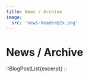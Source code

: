 ```yaml
---
title: News / Archive
image:
  src: 'news-header@2x.png'
---
```


# News / Archive

::BlogPostList{excerpt}
::
